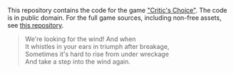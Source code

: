 This repository contains the code for the game ["Critic's Choice"](https://accidental-team.itch.io/critics-choice). The code is in public domain. For the full game sources, including non-free assets, see [this repository](https://github.com/accidental-team/critics-choice).

> We're looking for the wind! And when<br/>
> It whistles in your ears in triumph after breakage,<br/>
> Sometimes it's hard to rise from under wreckage<br/>
> And take a step into the wind again.
